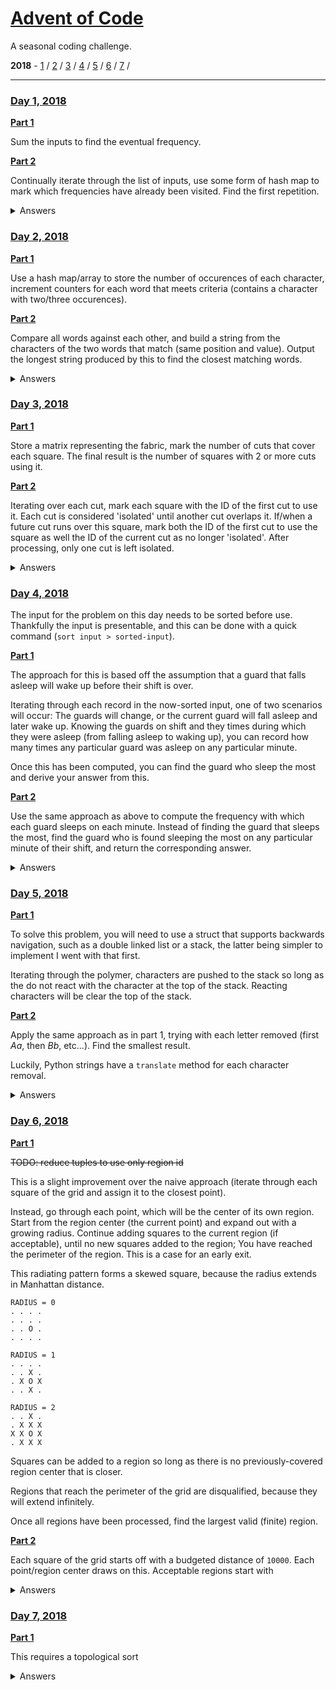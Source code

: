 # [Advent of Code](https://adventofcode.com)

A seasonal coding challenge.

**2018** -
[1](#day-1-2018) /
[2](#day-2-2018) /
[3](#day-3-2018) /
[4](#day-4-2018) /
[5](#day-5-2018) /
[6](#day-6-2018) /
[7](#day-6-2018) /

---

### [Day 1, 2018](https://adventofcode.com/2018/day/1)

[**Part 1**](./2018/1/1.py)

Sum the inputs to find the eventual frequency.

[**Part 2**](./2018/1/2.py)

Continually iterate through the list of inputs, use some form of hash map to mark which frequencies have already been visited. Find the first repetition.

<details>
<summary>Answers</summary>
423

61126

</details>

### [Day 2, 2018](https://adventofcode.com/2018/day/2)

[**Part 1**](./2018/2/1.py)

Use a hash map/array to store the number of occurences of each character, increment counters for each word that meets criteria (contains a character with two/three occurences).

[**Part 2**](./2018/2/2.py)

Compare all words against each other, and build a string from the characters of the two words that match (same position and value). Output the longest string produced by this to find the closest matching words.

<details>
<summary>Answers</summary>
9139

uqcidadzwtnhsljvxyobmkfyr

</details>

### [Day 3, 2018](https://adventofcode.com/2018/day/3)

[**Part 1**](./2018/3/1.py)

Store a matrix representing the fabric, mark the number of cuts that cover each square. The final result is the number of squares with 2 or more cuts using it.

[**Part 2**](./2018/3/2.py)

Iterating over each cut, mark each square with the ID of the first cut to use it. Each cut is considered 'isolated' until another cut overlaps it. If/when a future cut runs over this square, mark both the ID of the first cut to use the square as well the ID of the current cut as no longer 'isolated'. After processing, only one cut is left isolated.

<details>
<summary>Answers</summary>
121163

943

</details>

### [Day 4, 2018](https://adventofcode.com/2018/day/4)

The input for the problem on this day needs to be sorted before use. Thankfully the input is presentable, and this can be done with a quick command (`sort input > sorted-input`).

[**Part 1**](./2018/4/1.py)

The approach for this is based off the assumption that a guard that falls asleep will wake up before their shift is over.

Iterating through each record in the now-sorted input, one of two scenarios will occur: The guards will change, or the current guard will fall asleep and later wake up. Knowing the guards on shift and they times during which they were asleep (from falling asleep to waking up), you can record how many times any particular guard was asleep on any particular minute.

Once this has been computed, you can find the guard who sleep the most and derive your answer from this.

[**Part 2**](./2018/4/2.py)

Use the same approach as above to compute the frequency with which each guard sleeps on each minute. Instead of finding the guard that sleeps the most, find the guard who is found sleeping the most on any particular minute of their shift, and return the corresponding answer.

<details>
<summary>Answers</summary>
39698

14920

</details>

### [Day 5, 2018](https://adventofcode.com/2018/day/5)

[**Part 1**](./2018/5/1.py)

To solve this problem, you will need to use a struct that supports backwards navigation, such as a double linked list or a stack, the latter being simpler to implement I went with that first.

Iterating through the polymer, characters are pushed to the stack so long as the do not react with the character at the top of the stack. Reacting characters will be clear the top of the stack.

[**Part 2**](./2018/5/2.py)

Apply the same approach as in part 1, trying with each letter removed (first _Aa_, then _Bb_, etc...). Find the smallest result.

Luckily, Python strings have a `translate` method for each character removal.

<details>
<summary>Answers</summary>
11754

4098

</details>

### [Day 6, 2018](https://adventofcode.com/2018/day/6)

[**Part 1**](./2018/6/1.py)

~~TODO: reduce tuples to use only region id~~

This is a slight improvement over the naive approach (iterate through each square of the grid and assign it to the closest point).

Instead, go through each point, which will be the center of its own region. Start from the region center (the current point) and expand out with a growing radius. Continue adding squares to the current region (if acceptable), until no new squares added to the region; You have reached the perimeter of the region. This is a case for an early exit.

This radiating pattern forms a skewed square, because the radius extends in Manhattan distance.

```
RADIUS = 0
. . . .
. . . .
. . O .
. . . .

RADIUS = 1
. . . .
. . X .
. X O X
. . X .

RADIUS = 2
. . X .
. X X X
X X O X
. X X X
```

Squares can be added to a region so long as there is no previously-covered region center that is closer.

Regions that reach the perimeter of the grid are disqualified, because they will extend infinitely.

Once all regions have been processed, find the largest valid (finite) region.

[**Part 2**](./2018/6/2.py)

Each square of the grid starts off with a budgeted distance of `10000`. Each point/region center draws on this. Acceptable regions start with

<details>
<summary>Answers</summary>
5975

38670

</details>

### [Day 7, 2018](https://adventofcode.com/2018/day/7)

[**Part 1**](./2018/7/1.py)

This requires a topological sort

<details>
<summary>Answers</summary>
ABLCFNSXZPRHVEGUYKDIMQTWJO
</details>

